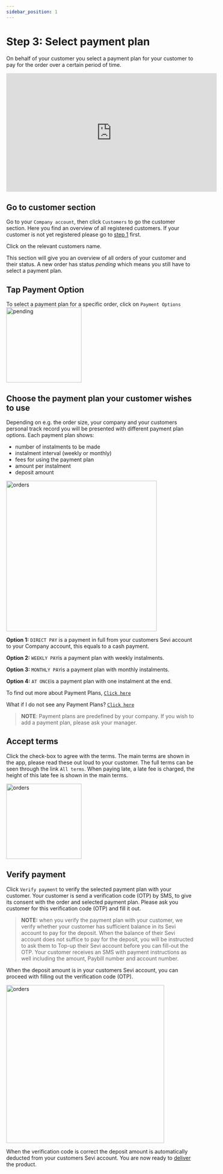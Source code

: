 ```yaml
---
sidebar_position: 1
---
```


# Step 3: Select payment plan

On behalf of your customer you select a payment plan for your customer to pay for the order over a certain period of time. 

<iframe width="560" height="315" src="https://www.youtube.com/embed/V0ahzJPwTnw" title="YouTube video player" frameborder="0" allow="accelerometer; autoplay; clipboard-write; encrypted-media; gyroscope; picture-in-picture; fullscreen"></iframe>

## Go to customer section
Go to your `Company account`, then click `Customers` to go the customer section. Here you find an overview of all registered customers. If your customer is not yet registered please go to [step 1](/docs/seller/register) first.

Click on the relevant customers name.

This section will give you an overview of all orders of your customer and their status. A new order has status *pending* which means you still have to select a payment plan.

## Tap Payment Option
To select a payment plan for a specific order, click on `Payment Options`
<img src="/ordering/agentpendingorder.png" alt="pending" width="200"/>

## Choose the payment plan your customer wishes to use
Depending on e.g. the order size, your company and your customers personal track record you will be presented with different payment plan options. Each payment plan shows:
- number of instalments to be made
- instalment interval (weekly or monthly)
- fees for using the payment plan
- amount per instalment
- deposit amount

<img src="/ordering/agentpaymentoption1.png" alt="orders" width="400"/>

**Option 1:** `DIRECT PAY` is a payment in full from your customers Sevi account to your Company account, this equals to a cash payment. 

**Option 2:** `WEEKLY PAY`is a payment plan with weekly instalments. 

**Option 3:** `MONTHLY PAY`is a payment plan with monthly instalments.

**Option 4:** `AT ONCE`is a payment plan with one instalment at the end.

To find out more about Payment Plans, [`Click here`](/docs/seller/plans)

What if I do not see any Payment Plans? [`Click here`](/docs/buyer/faq)

> **NOTE**: Payment plans are predefined by your company. If you wish to add a payment plan, please ask your manager.

## Accept terms
Click the check-box to agree with the terms. The main terms are shown in the app, please read these out loud to your customer. The full terms can be seen through the link `All terms`. When paying late, a late fee is charged, the height of this late fee is shown in the main terms. 

<img src="/ordering/agentpaymentoption.png" alt="orders" width="200"/>

## Verify payment
Click `Verify payment` to verify the selected payment plan with your customer. Your customer is send a verification code (OTP) by SMS, to give its consent with the order and selected payment plan. Please ask you customer for this verification code (OTP) and fill it out. 

> **NOTE:** when you verify the payment plan with your customer, we verify whether your customer has sufficient balance in its Sevi account to pay for the deposit. When the balance of their Sevi account does not suffice to pay for the deposit, you will be instructed to ask them to Top-up their Sevi account before you can fill-out the OTP. Your customer receives an SMS with payment instructions as well including the amount, Paybill number and account number.

When the deposit amount is in your customers Sevi account, you can proceed with filling out the verification code (OTP).

<img src="/ordering/agentverification.png" alt="orders" width="420"/>

When the verification code is correct the deposit amount is automatically deducted from your customers Sevi account. You are now ready to [deliver](/docs/seller/delivery/) the product. 

